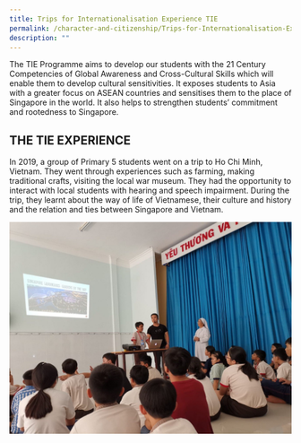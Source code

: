 ```yaml
---
title: Trips for Internationalisation Experience TIE
permalink: /character-and-citizenship/Trips-for-Internationalisation-Experience-TIE/
description: ""
---
```

The TIE Programme aims to develop our students with the 21 Century Competencies of Global Awareness and Cross-Cultural Skills which will enable them to develop cultural sensitivities. It exposes students to Asia with a greater focus on ASEAN countries and sensitises them to the place of Singapore in the world. It also helps to strengthen students’ commitment and rootedness to Singapore.

THE TIE EXPERIENCE
------------------

In 2019, a group of Primary 5 students went on a trip to Ho Chi Minh, Vietnam. They went through experiences such as farming, making traditional crafts, visiting the local war museum. They had the opportunity to interact with local students with hearing and speech impairment. During the trip, they learnt about the way of life of Vietnamese, their culture and history and the relation and ties between Singapore and Vietnam.  

![](/images/Fuhua%20Experience/Student%20Development/Character%20&%20Citizenship/Trips%20for%20Internationalisation/T1.png)